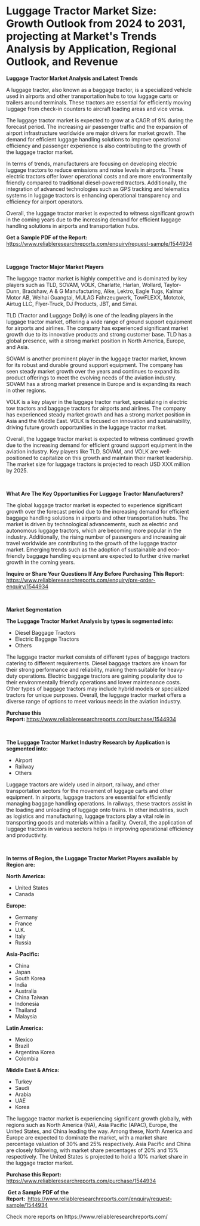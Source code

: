 <p><h1>Luggage Tractor Market Size: Growth Outlook from 2024 to 2031, projecting at Market's Trends Analysis by Application, Regional Outlook, and Revenue</h1></p><p><strong>Luggage Tractor Market Analysis and Latest Trends</strong></p>
<p><p>A luggage tractor, also known as a baggage tractor, is a specialized vehicle used in airports and other transportation hubs to tow luggage carts or trailers around terminals. These tractors are essential for efficiently moving luggage from check-in counters to aircraft loading areas and vice versa.</p><p>The luggage tractor market is expected to grow at a CAGR of 9% during the forecast period. The increasing air passenger traffic and the expansion of airport infrastructure worldwide are major drivers for market growth. The demand for efficient luggage handling solutions to improve operational efficiency and passenger experience is also contributing to the growth of the luggage tractor market.</p><p>In terms of trends, manufacturers are focusing on developing electric luggage tractors to reduce emissions and noise levels in airports. These electric tractors offer lower operational costs and are more environmentally friendly compared to traditional diesel-powered tractors. Additionally, the integration of advanced technologies such as GPS tracking and telematics systems in luggage tractors is enhancing operational transparency and efficiency for airport operators.</p><p>Overall, the luggage tractor market is expected to witness significant growth in the coming years due to the increasing demand for efficient luggage handling solutions in airports and transportation hubs.</p></p>
<p><strong>Get a Sample PDF of the Report:&nbsp;</strong> <a href="https://www.reliableresearchreports.com/enquiry/request-sample/1544934">https://www.reliableresearchreports.com/enquiry/request-sample/1544934</a></p>
<p>&nbsp;</p>
<p><strong>Luggage Tractor Major Market Players</strong></p>
<p><p>The luggage tractor market is highly competitive and is dominated by key players such as TLD, SOVAM, VOLK, Charlatte, Harlan, Wollard, Taylor-Dunn, Bradshaw, A & G Manufacturing, Alke, Lektro, Eagle Tugs, Kalmar Motor AB, Weihai Guangtai, MULAG Fahrzeugwerk, TowFLEXX, Mototok, Airtug LLC, Flyer-Truck, DJ Products, JBT, and Simai.</p><p>TLD (Tractor and Luggage Dolly) is one of the leading players in the luggage tractor market, offering a wide range of ground support equipment for airports and airlines. The company has experienced significant market growth due to its innovative products and strong customer base. TLD has a global presence, with a strong market position in North America, Europe, and Asia.</p><p>SOVAM is another prominent player in the luggage tractor market, known for its robust and durable ground support equipment. The company has seen steady market growth over the years and continues to expand its product offerings to meet the evolving needs of the aviation industry. SOVAM has a strong market presence in Europe and is expanding its reach in other regions.</p><p>VOLK is a key player in the luggage tractor market, specializing in electric tow tractors and baggage tractors for airports and airlines. The company has experienced steady market growth and has a strong market position in Asia and the Middle East. VOLK is focused on innovation and sustainability, driving future growth opportunities in the luggage tractor market.</p><p>Overall, the luggage tractor market is expected to witness continued growth due to the increasing demand for efficient ground support equipment in the aviation industry. Key players like TLD, SOVAM, and VOLK are well-positioned to capitalize on this growth and maintain their market leadership. The market size for luggage tractors is projected to reach USD XXX million by 2025.</p></p>
<p>&nbsp;</p>
<p><strong>What Are The Key Opportunities For Luggage Tractor Manufacturers?</strong></p>
<p><p>The global luggage tractor market is expected to experience significant growth over the forecast period due to the increasing demand for efficient baggage handling solutions in airports and other transportation hubs. The market is driven by technological advancements, such as electric and autonomous luggage tractors, which are becoming more popular in the industry. Additionally, the rising number of passengers and increasing air travel worldwide are contributing to the growth of the luggage tractor market. Emerging trends such as the adoption of sustainable and eco-friendly baggage handling equipment are expected to further drive market growth in the coming years.</p></p>
<p><strong>Inquire or Share Your Questions If Any Before Purchasing This Report:</strong> <a href="https://www.reliableresearchreports.com/enquiry/pre-order-enquiry/1544934">https://www.reliableresearchreports.com/enquiry/pre-order-enquiry/1544934</a></p>
<p>&nbsp;</p>
<p><strong>Market Segmentation</strong></p>
<p><strong>The Luggage Tractor Market Analysis by types is segmented into:</strong></p>
<p><ul><li>Diesel Baggage Tractors</li><li>Electric Baggage Tractors</li><li>Others</li></ul></p>
<p><p>The luggage tractor market consists of different types of baggage tractors catering to different requirements. Diesel baggage tractors are known for their strong performance and reliability, making them suitable for heavy-duty operations. Electric baggage tractors are gaining popularity due to their environmentally friendly operations and lower maintenance costs. Other types of baggage tractors may include hybrid models or specialized tractors for unique purposes. Overall, the luggage tractor market offers a diverse range of options to meet various needs in the aviation industry.</p></p>
<p><strong>Purchase this Report:&nbsp;</strong><a href="https://www.reliableresearchreports.com/purchase/1544934">https://www.reliableresearchreports.com/purchase/1544934</a></p>
<p>&nbsp;</p>
<p><strong>The Luggage Tractor Market Industry Research by Application is segmented into:</strong></p>
<p><ul><li>Airport</li><li>Railway</li><li>Others</li></ul></p>
<p><p>Luggage tractors are widely used in airport, railway, and other transportation sectors for the movement of luggage carts and other equipment. In airports, luggage tractors are essential for efficiently managing baggage handling operations. In railways, these tractors assist in the loading and unloading of luggage onto trains. In other industries, such as logistics and manufacturing, luggage tractors play a vital role in transporting goods and materials within a facility. Overall, the application of luggage tractors in various sectors helps in improving operational efficiency and productivity.</p></p>
<p>&nbsp;</p>
<p><strong>In terms of Region, the Luggage Tractor Market Players available by Region are:</strong></p>
<p>
    <p> <strong> North America: </strong>
        <ul>
            <li>United States</li>
            <li>Canada</li>
        </ul>
        </p> 
    <p> <strong> Europe: </strong>
        <ul>
            <li>Germany</li>
            <li>France</li>
            <li>U.K.</li>
            <li>Italy</li>
            <li>Russia</li>
        </ul>
        </p> 
    <p> <strong> Asia-Pacific: </strong>
        <ul>
            <li>China</li>
            <li>Japan</li>
            <li>South Korea</li>
            <li>India</li>
            <li>Australia</li>
            <li>China Taiwan</li>
            <li>Indonesia</li>
            <li>Thailand</li>
            <li>Malaysia</li>
        </ul>
        </p> 
    <p> <strong> Latin America: </strong>
        <ul>
            <li>Mexico</li>
            <li>Brazil</li>
            <li>Argentina Korea</li>
            <li>Colombia</li>
        </ul>
        </p> 
    <p> <strong> Middle East & Africa: </strong>
        <ul>
            <li>Turkey</li>
            <li>Saudi</li>
            <li>Arabia</li>
            <li>UAE</li>
            <li>Korea</li>
        </ul>
    </p>
    </p>
<p><p>The luggage tractor market is experiencing significant growth globally, with regions such as North America (NA), Asia Pacific (APAC), Europe, the United States, and China leading the way. Among these, North America and Europe are expected to dominate the market, with a market share percentage valuation of 30% and 25% respectively. Asia Pacific and China are closely following, with market share percentages of 20% and 15% respectively. The United States is projected to hold a 10% market share in the luggage tractor market.</p></p>
<p><strong>Purchase this Report: </strong><a href="https://www.reliableresearchreports.com/purchase/1544934">https://www.reliableresearchreports.com/purchase/1544934</a></p>
<p>&nbsp;<strong>Get a Sample PDF of the Report:&nbsp;&nbsp;</strong><a href="https://www.reliableresearchreports.com/enquiry/request-sample/1544934">https://www.reliableresearchreports.com/enquiry/request-sample/1544934</a></p>
<p><strong></strong></p>
<p>Check more reports on https://www.reliableresearchreports.com/</p>